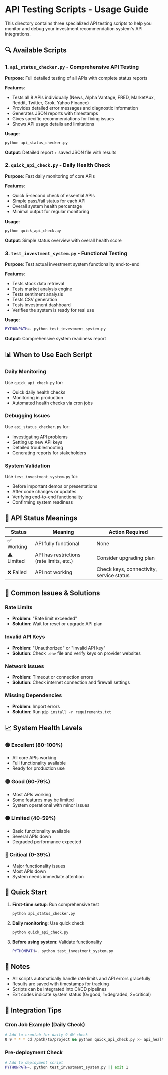 # API Testing Scripts - Usage Guide

This directory contains three specialized API testing scripts to help you monitor and debug your investment recommendation system's API integrations.

## 🔍 Available Scripts

### 1. `api_status_checker.py` - Comprehensive API Testing
**Purpose**: Full detailed testing of all APIs with complete status reports

**Features**:
- Tests all 8 APIs individually (News, Alpha Vantage, FRED, MarketAux, Reddit, Twitter, Grok, Yahoo Finance)
- Provides detailed error messages and diagnostic information
- Generates JSON reports with timestamps
- Gives specific recommendations for fixing issues
- Shows API usage details and limitations

**Usage**:
```bash
python api_status_checker.py
```

**Output**: Detailed report + saved JSON file with results

### 2. `quick_api_check.py` - Daily Health Check
**Purpose**: Fast daily monitoring of core APIs

**Features**:
- Quick 5-second check of essential APIs
- Simple pass/fail status for each API
- Overall system health percentage
- Minimal output for regular monitoring

**Usage**:
```bash
python quick_api_check.py
```

**Output**: Simple status overview with overall health score

### 3. `test_investment_system.py` - Functional Testing
**Purpose**: Test actual investment system functionality end-to-end

**Features**:
- Tests stock data retrieval
- Tests market analysis engine
- Tests sentiment analysis
- Tests CSV generation
- Tests investment dashboard
- Verifies the system is ready for real use

**Usage**:
```bash
PYTHONPATH=. python test_investment_system.py
```

**Output**: Comprehensive system readiness report

## 📊 When to Use Each Script

### Daily Monitoring
Use `quick_api_check.py` for:
- Quick daily health checks
- Monitoring in production
- Automated health checks via cron jobs

### Debugging Issues
Use `api_status_checker.py` for:
- Investigating API problems
- Setting up new API keys
- Detailed troubleshooting
- Generating reports for stakeholders

### System Validation
Use `test_investment_system.py` for:
- Before important demos or presentations
- After code changes or updates
- Verifying end-to-end functionality
- Confirming system readiness

## 🎯 API Status Meanings

| Status | Meaning | Action Required |
|--------|---------|----------------|
| ✅ Working | API fully functional | None |
| ⚠️ Limited | API has restrictions (rate limits, etc.) | Consider upgrading plan |
| ❌ Failed | API not working | Check keys, connectivity, service status |

## 🔧 Common Issues & Solutions

### Rate Limits
- **Problem**: "Rate limit exceeded" 
- **Solution**: Wait for reset or upgrade API plan

### Invalid API Keys
- **Problem**: "Unauthorized" or "Invalid API key"
- **Solution**: Check `.env` file and verify keys on provider websites

### Network Issues
- **Problem**: Timeout or connection errors
- **Solution**: Check internet connection and firewall settings

### Missing Dependencies
- **Problem**: Import errors
- **Solution**: Run `pip install -r requirements.txt`

## 📈 System Health Levels

### 🟢 Excellent (80-100%)
- All core APIs working
- Full functionality available
- Ready for production use

### 🟡 Good (60-79%)
- Most APIs working
- Some features may be limited
- System operational with minor issues

### 🟠 Limited (40-59%)
- Basic functionality available
- Several APIs down
- Degraded performance expected

### 🔴 Critical (0-39%)
- Major functionality issues
- Most APIs down
- System needs immediate attention

## 🚀 Quick Start

1. **First-time setup**: Run comprehensive test
   ```bash
   python api_status_checker.py
   ```

2. **Daily monitoring**: Use quick check
   ```bash
   python quick_api_check.py
   ```

3. **Before using system**: Validate functionality
   ```bash
   PYTHONPATH=. python test_investment_system.py
   ```

## 📝 Notes

- All scripts automatically handle rate limits and API errors gracefully
- Results are saved with timestamps for tracking
- Scripts can be integrated into CI/CD pipelines
- Exit codes indicate system status (0=good, 1=degraded, 2=critical)

## 🔗 Integration Tips

### Cron Job Example (Daily Check)
```bash
# Add to crontab for daily 9 AM check
0 9 * * * cd /path/to/project && python quick_api_check.py >> api_health.log 2>&1
```

### Pre-deployment Check
```bash
# Add to deployment script
PYTHONPATH=. python test_investment_system.py || exit 1
```